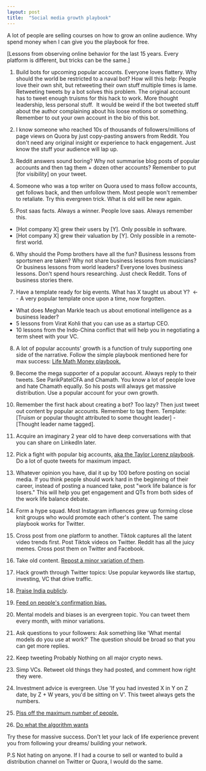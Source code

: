 ```yaml
---
layout: post
title:  "Social media growth playbook"
---
```


A lot of people are selling courses on how to grow an online audience. Why spend money when I can give you the playbook for free.

[Lessons from observing online behavior for the last 15 years. Every platform is different, but tricks can be the same.]

1. Build bots for upcoming popular accounts. Everyone loves flattery. Why should the world be restricted to a naval bot? How will this help: People love their own shit, but retweeting their own stuff multiple times is lame. Retweeting tweets by a bot solves this problem. The original account has to tweet enough truisms for this hack to work. More thought leadership, less personal stuff.  It would be weird if the bot tweeted stuff about the author complaining about his loose motions or something. Remember to out your own account in the bio of this bot.

2. I know someone who reached 10s of thousands of followers/millions of page views on Quora by just copy-pasting answers from Reddit. You don't need any original insight or experience to hack engagement. Just know the stuff your audience will lap up.

3. Reddit answers sound boring? Why not summarise blog posts of popular accounts and then tag them + dozen other accounts? Remember to put [for visibility] on your tweet.

4. Someone who was a top writer on Quora used to mass follow accounts, get follows back, and then unfollow them. Most people won't remember to retaliate. Try this evergreen trick. What is old will be new again.

5. Post saas facts. Always a winner. People love saas. Always remember this.
  - [Hot company X] grew their users by [Y]. Only possible in software.
  - [Hot company X] grew their valuation by [Y]. Only possible in a remote-first world.

6. Why should the Pomp brothers have all the fun? Business lessons from sportsmen are taken? Why not share business lessons from musicians? Or business lessons from world leaders? Everyone loves business lessons. Don't spend hours researching. Just check Reddit. Tons of business stories there.

7. Have a template ready for big events. What has X taught us about Y?  <-- A very popular template once upon a time, now forgotten.
  - What does Meghan Markle teach us about emotional intelligence as a business leader?
  - 5 lessons from Virat Kohli that you can use as a startup CEO.
  - 10 lessons from the Indo-China conflict that will help you in negotiating a term sheet with your VC.

8. A lot of popular accounts' growth is a function of truly supporting one side of the narrative. Follow the simple playbook mentioned here for max success: [Life Math Money playbook.](https://manassaloi.com/2020/01/30/life-math-money.html)

9. Become the mega supporter of a popular account. Always reply to their tweets. See ParikPatelCFA and Chamath. You know a lot of people love and hate Chamath equally. So his posts will always get massive distribution. Use a popular account for your own growth.

10. Remember the first hack about creating a bot? Too lazy? Then just tweet out content by popular accounts. Remember to tag them. Template: [Truism or popular thought attributed to some thought leader] - [Thought leader name tagged].

11. Acquire an imaginary 2 year old to have deep conversations with that you can share on LinkedIn later.

12. Pick a fight with popular big accounts, [aka the Taylor Lorenz playbook](https://twitter.com/nikitabier/status/1391049141124427782). Do a lot of quote tweets for maximum impact.

13. Whatever opinion you have, dial it up by 100 before posting on social media. If you think people should work hard in the beginning of their career, instead of posting a nuanced take, post "work life balance is for losers." This will help you get engagement and QTs from both sides of the work life balance debate.

14. Form a hype squad. Most Instagram influences grew up forming close knit groups who would promote each other's content. The same playbook works for Twitter.

15. Cross post from one platform to another. Tiktok captures all the latent video trends first. Post Tiktok videos on Twitter. Reddit has all the juicy memes. Cross post them on Twitter and Facebook.

16. Take old content. [Repost a minor variation of them](https://twitter.com/ShaanVP/status/1412463012464631809).

17. Hack growth through Twitter topics: Use popular keywords like startup, investing, VC that drive traffic.

18. [Praise India publicly](https://twitter.com/kunalb11/status/1423485436572233728?s=20).

19. [Feed on people's confirmation bias.](https://manassaloi.com/2021/09/20/confirmation-bias.html)

20. Mental models and biases is an evergreen topic. You can tweet them every month, with minor variations.

21. Ask questions to your followers: Ask something like 'What mental models do you use at work?' The question should be broad so that you can get more replies.

22. Keep tweeting Probably Nothing on all major crypto news.

23. Simp VCs. Retweet old things they had posted, and comment how right they were.

24. Investment advice is evergreen. Use 'If you had invested X in Y on Z date, by Z + W years, you'd be sitting on V'. This tweet always gets the numbers.

25. [Piss off the maximum number of people.](https://twitter.com/nikitabier/status/1351653385133408258?s=20)

26. [Do what the algorithm wants](https://perell.com/essay/annual-review-2021/#:~:text=Twitter%E2%80%99s%20algorithm%20is%20increasingly%20promoting%20threads)

Try these for massive success. Don't let your lack of life experience prevent you from following your dreams/ building your network.

P.S Not hating on anyone. If I had a course to sell or wanted to build a distribution channel on Twitter or Quora, I would do the same.
